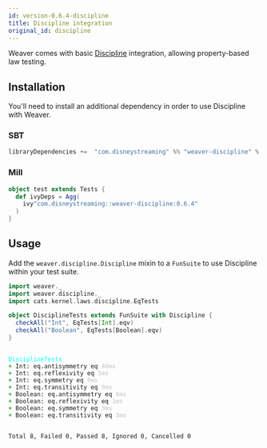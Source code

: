 ```yaml
---
id: version-0.6.4-discipline
title: Discipline integration
original_id: discipline
---
```


Weaver comes with basic [Discipline](https://github.com/typelevel/discipline) integration, allowing property-based law testing.

## Installation

You'll need to install an additional dependency in order to use Discipline with Weaver.

### SBT
```scala
libraryDependencies +=  "com.disneystreaming" %% "weaver-discipline" % "0.6.4" % Test
```

### Mill
```scala
object test extends Tests {
  def ivyDeps = Agg(
    ivy"com.disneystreaming::weaver-discipline:0.6.4"
  )
}
```

## Usage

Add the `weaver.discipline.Discipline` mixin to a `FunSuite` to use Discipline within your test suite.

```scala
import weaver._
import weaver.discipline._
import cats.kernel.laws.discipline.EqTests

object DisciplineTests extends FunSuite with Discipline {
  checkAll("Int", EqTests[Int].eqv)
  checkAll("Boolean", EqTests[Boolean].eqv)
}
```

<div class='terminal'><pre><code class = 'nohighlight'>
<span style='color: cyan'>DisciplineTests</span>
<span style='color: green'>+&nbsp;</span>Int:&nbsp;eq.antisymmetry&nbsp;eq&nbsp;<span style='color: lightgray'><b>40ms</span></b>
<span style='color: green'>+&nbsp;</span>Int:&nbsp;eq.reflexivity&nbsp;eq&nbsp;<span style='color: lightgray'><b>5ms</span></b>
<span style='color: green'>+&nbsp;</span>Int:&nbsp;eq.symmetry&nbsp;eq&nbsp;<span style='color: lightgray'><b>9ms</span></b>
<span style='color: green'>+&nbsp;</span>Int:&nbsp;eq.transitivity&nbsp;eq&nbsp;<span style='color: lightgray'><b>9ms</span></b>
<span style='color: green'>+&nbsp;</span>Boolean:&nbsp;eq.antisymmetry&nbsp;eq&nbsp;<span style='color: lightgray'><b>6ms</span></b>
<span style='color: green'>+&nbsp;</span>Boolean:&nbsp;eq.reflexivity&nbsp;eq&nbsp;<span style='color: lightgray'><b>1ms</span></b>
<span style='color: green'>+&nbsp;</span>Boolean:&nbsp;eq.symmetry&nbsp;eq&nbsp;<span style='color: lightgray'><b>3ms</span></b>
<span style='color: green'>+&nbsp;</span>Boolean:&nbsp;eq.transitivity&nbsp;eq&nbsp;<span style='color: lightgray'><b>3ms</span></b>

Total&nbsp;8,&nbsp;Failed&nbsp;0,&nbsp;Passed&nbsp;8,&nbsp;Ignored&nbsp;0,&nbsp;Cancelled&nbsp;0
</code></pre></div>
